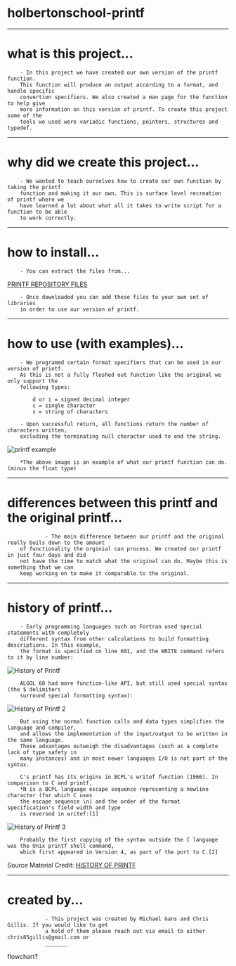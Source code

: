 # holbertonschool-printf

***********************
# what is this project...

		- In this project we have created our own version of the printf function.
		This function will produce an output according to a format, and handle specific 
		convertion specifiers. We also created a man page for the function to help give
		more information on this version of printf. To create this project some of the
		tools we used were variadic functions, pointers, structures and typedef. 


*********************************
# why did we create this project...

		- We wanted to teach ourselves how to create our own function by taking the printf
		function and making it our own. This is surface level recreation of printf where we
		have learned a lot about what all it takes to write script for a function to be able
		to work correctly.


*************************
# how to install...

		- You can extract the files from... 

[PRINTF REPOSITORY FILES](https://github.com/michaellgans/holbertonschool-printf)

		- Once downloaded you can add these files to your own set of libraries
		in order to use our version of printf.


*************************************
# how to use (with examples)...

		- We programed certain format specifiers that can be used in our version of printf.
		As this is not a fully fleshed out function like the original we only support the 
		following types:

			d or i = signed decimal integer
			c = single character
			s = string of characters

		- Upon successful return, all functions return the number of characters written,
		excluding the terminating null character used to end the string.
		
![printf example](https://github.com/michaellgans/holbertonschool-printf/assets/126268722/dbe73473-65f1-4a0f-bef7-34052848b467)

		*The above image is an example of what our printf function can do. (minus the float type)


************************************************************
# differences between this printf and the original printf...

                - The main difference between our printf and the original really boils down to the amount 
		of functionality the orginial can process. We created our printf in just four days and did
		not have the time to match what the original can do. Maybe this is something that we can
		keep working on to make it comparable to the original.


********************
# history of printf...

		- Early programming languages such as Fortran used special statements with completely
		different syntax from other calculations to build formatting descriptions. In this example,
		the format is specified on line 601, and the WRITE command refers to it by line number:


![History of Printf](https://github.com/michaellgans/holbertonschool-printf/assets/126268722/038bd870-1aab-4c2d-8cb5-cf4c9b32d7db)

		
		ALGOL 68 had more function-like API, but still used special syntax (the $ delimiters 
		surround special formatting syntax):


![History of Printf 2](https://github.com/michaellgans/holbertonschool-printf/assets/126268722/484673a6-8e22-4776-a87f-ba23857e0804)


		But using the normal function calls and data types simplifies the language and compiler,
		and allows the implementation of the input/output to be written in the same language.
		These advantages outweigh the disadvantages (such as a complete lack of type safety in
		many instances) and in most newer languages I/O is not part of the syntax.

		C's printf has its origins in BCPL's writef function (1966). In comparison to C and printf,
		*N is a BCPL language escape sequence representing a newline character (for which C uses
		the escape sequence \n) and the order of the format specification's field width and type
		is reversed in writef:[1]


![History of Printf 3](https://github.com/michaellgans/holbertonschool-printf/assets/126268722/f9b04df8-b9cb-4c5c-a1b1-7a56000e57e7)


		Probably the first copying of the syntax outside the C language was the Unix printf shell command,
		which first appeared in Version 4, as part of the port to C.[2]


Source Material Credit: [HISTORY OF PRINTF](https://en.wikipedia.org/wiki/Printf)


*************
# created by...

                - This project was created by Michael Gans and Chris Gillis. If you would like to get
                a hold of them please reach out via email to either chris85gillis@gmail.com or
                _______

flowchart?
